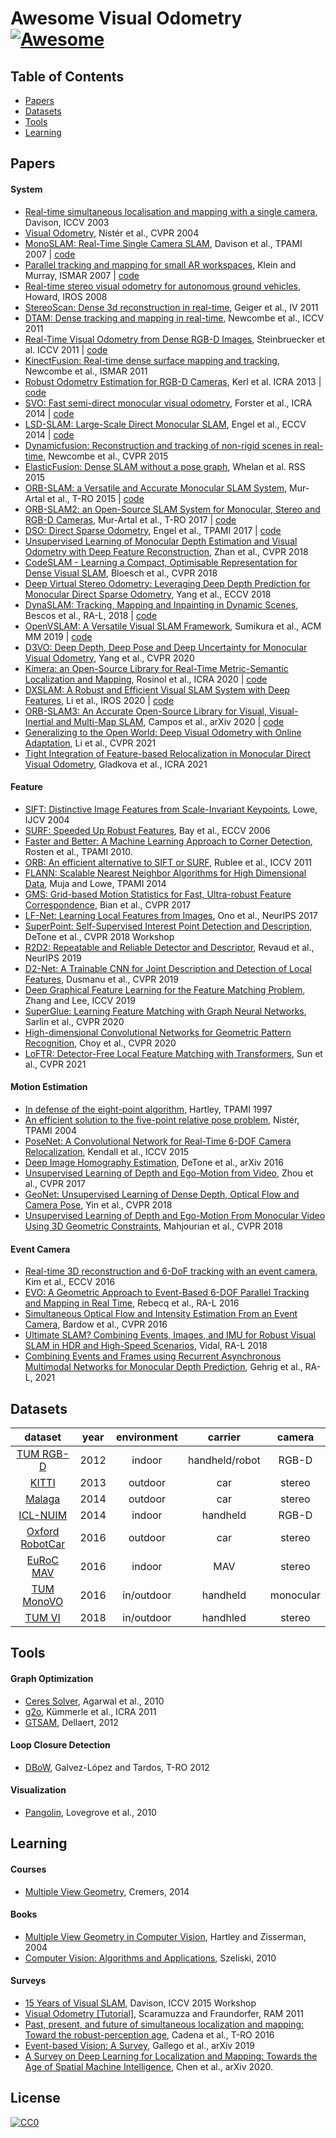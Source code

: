 # Awesome Visual Odometry [![Awesome](https://cdn.rawgit.com/sindresorhus/awesome/d7305f38d29fed78fa85652e3a63e154dd8e8829/media/badge.svg)](https://github.com/sindresorhus/awesome)

## Table of Contents

- [Papers](#papers)
- [Datasets](#datasets)
- [Tools](#tools)
- [Learning](#courses)

## Papers

#### System

- [Real-time simultaneous localisation and mapping with a single camera](https://ieeexplore.ieee.org/abstract/document/1238654), Davison, ICCV 2003
- [Visual Odometry](https://ieeexplore.ieee.org/abstract/document/1315094?casa_token=9MFPKQrYt0oAAAAA:se45fHIngWObVwjYS5y3Dhlo5WPb8b-K8an41ecJhDVwFhCqUzEObJXvZx95f9VO0qm3TVTrlTY), Nistér et al., CVPR 2004
- [MonoSLAM: Real-Time Single Camera SLAM](https://ieeexplore.ieee.org/abstract/document/4160954), Davison et al., TPAMI 2007 | [code](https://github.com/rrg-polito/mono-slam)
- [Parallel tracking and mapping for small AR workspaces](https://www.robots.ox.ac.uk/~gk/publications/KleinMurray2007ISMAR.pdf), Klein and Murray, ISMAR 2007 | [code](http://www.robots.ox.ac.uk/~gk/PTAM/)
- [Real-time stereo visual odometry for autonomous ground vehicles](https://ieeexplore.ieee.org/document/4651147), Howard, IROS 2008
- [StereoScan: Dense 3d reconstruction in real-time](https://ieeexplore.ieee.org/document/5940405), Geiger et al., IV 2011
- [DTAM: Dense tracking and mapping in real-time](https://ieeexplore.ieee.org/abstract/document/6126513), Newcombe et al., ICCV 2011
- [Real-Time Visual Odometry from Dense RGB-D Images](https://vision.cs.tum.edu/_media/spezial/bib/steinbruecker_sturm_cremers_iccv11.pdf), Steinbruecker et al. ICCV 2011 | [code](https://github.com/tum-vision/dvo_slam)
- [KinectFusion: Real-time dense surface mapping and tracking](https://ieeexplore.ieee.org/abstract/document/6162880), Newcombe et al., ISMAR 2011
- [Robust Odometry Estimation for RGB-D Cameras](https://vision.in.tum.de/_media/spezial/bib/kerl13icra.pdf), Kerl et al. ICRA 2013 | [code](https://github.com/tum-vision/dvo_slam)
- [SVO: Fast semi-direct monocular visual odometry](https://ieeexplore.ieee.org/document/6906584), Forster et al., ICRA 2014 | [code](https://github.com/uzh-rpg/rpg_svo)
- [LSD-SLAM: Large-Scale Direct Monocular SLAM](https://link.springer.com/chapter/10.1007/978-3-319-10605-2_54), Engel et al., ECCV 2014 | [code]((https://github.com/tum-vision/lsd_slam))
- [Dynamicfusion: Reconstruction and tracking of non-rigid scenes in real-time](https://ieeexplore.ieee.org/document/7298631), Newcombe et al., CVPR 2015
- [ElasticFusion: Dense SLAM without a pose graph](http://roboticsproceedings.org/rss11/p01.pdf), Whelan et al. RSS 2015
- [ORB-SLAM: a Versatile and Accurate Monocular SLAM System](https://ieeexplore.ieee.org/document/7219438), Mur-Artal et al., T-RO 2015 | [code]((https://github.com/raulmur/ORB_SLAM))
- [ORB-SLAM2: an Open-Source SLAM System for Monocular, Stereo and RGB-D Cameras](https://arxiv.org/abs/1610.06475), Mur-Artal et al., T-RO 2017 | [code](https://github.com/raulmur/ORB_SLAM2)
- [DSO: Direct Sparse Odometry](https://ieeexplore.ieee.org/iel7/34/4359286/07898369.pdf), Engel et al., TPAMI 2017 | [code](https://github.com/JakobEngel/dso_ros)
- [Unsupervised Learning of Monocular Depth Estimation and Visual Odometry with Deep Feature Reconstruction](https://openaccess.thecvf.com/content_cvpr_2018/html/Zhan_Unsupervised_Learning_of_CVPR_2018_paper.html), Zhan et al., CVPR 2018
- [CodeSLAM - Learning a Compact, Optimisable Representation for Dense Visual SLAM](https://arxiv.org/abs/1804.00874), Bloesch et al., CVPR 2018
- [Deep Virtual Stereo Odometry: Leveraging Deep Depth Prediction for Monocular Direct Sparse Odometry](https://openaccess.thecvf.com/content_ECCV_2018/html/Nan_Yang_Deep_Virtual_Stereo_ECCV_2018_paper.html), Yang et al., ECCV 2018
- [DynaSLAM: Tracking, Mapping and Inpainting in Dynamic Scenes](https://arxiv.org/abs/1806.05620), Bescos et al., RA-L, 2018 | [code](https://github.com/BertaBescos/DynaSLAM)
- [OpenVSLAM: A Versatile Visual SLAM Framework](https://arxiv.org/abs/1910.01122), Sumikura et al., ACM MM 2019 | [code](https://github.com/xdspacelab/openvslam)
- [D3VO: Deep Depth, Deep Pose and Deep Uncertainty for Monocular Visual Odometry](https://arxiv.org/abs/2003.01060), Yang et al., CVPR 2020
- [Kimera: an Open-Source Library for Real-Time Metric-Semantic Localization and Mapping](https://github.com/MIT-SPARK/Kimera), Rosinol et al., ICRA 2020 | [code](https://arxiv.org/abs/1910.02490)
- [DXSLAM: A Robust and Efficient Visual SLAM System with Deep Features](https://arxiv.org/pdf/2008.05416), Li et al., IROS 2020 | [code](https://github.com/ivipsourcecode/dxslam)
- [ORB-SLAM3: An Accurate Open-Source Library for Visual, Visual-Inertial and Multi-Map SLAM](https://arxiv.org/abs/2007.11898), Campos et al., arXiv 2020 | [code](https://github.com/UZ-SLAMLab/ORB_SLAM3)
- [Generalizing to the Open World: Deep Visual Odometry with Online Adaptation](https://arxiv.org/abs/2103.15279), Li et al., CVPR 2021
- [Tight Integration of Feature-based Relocalization in Monocular Direct Visual Odometry](https://arxiv.org/abs/2102.01191), Gladkova et al., ICRA 2021

#### Feature

- [SIFT: Distinctive Image Features from Scale-Invariant Keypoints](https://link.springer.com/article/10.1023/B:VISI.0000029664.99615.94), Lowe, IJCV 2004
- [SURF: Speeded Up Robust Features](https://link.springer.com/chapter/10.1007/11744023_32), Bay et al., ECCV 2006
- [Faster and Better: A Machine Learning Approach to Corner Detection](https://ieeexplore.ieee.org/document/4674368), Rosten et al., TPAMI 2010.
- [ORB: An efficient alternative to SIFT or SURF](https://ieeexplore.ieee.org/document/6126544), Rublee et al., ICCV 2011
- [FLANN: Scalable Nearest Neighbor Algorithms for High Dimensional Data](https://ieeexplore.ieee.org/document/6809191), Muja and Lowe, TPAMI 2014
- [GMS: Grid-based Motion Statistics for Fast, Ultra-robust Feature Correspondence](https://ieeexplore.ieee.org/document/8099785), Bian et al., CVPR 2017
- [LF-Net: Learning Local Features from Images](https://arxiv.org/abs/1805.09662), Ono et al., NeurIPS 2017
- [SuperPoint: Self-Supervised Interest Point Detection and Description](https://arxiv.org/abs/1712.07629), DeTone et al., CVPR 2018 Workshop
- [R2D2: Repeatable and Reliable Detector and Descriptor](https://arxiv.org/abs/1906.06195), Revaud et al., NeurIPS 2019
- [D2-Net: A Trainable CNN for Joint Description and Detection of Local Features](https://arxiv.org/abs/1905.03561), Dusmanu et al., CVPR 2019
- [Deep Graphical Feature Learning for the Feature Matching Problem](https://openaccess.thecvf.com/content_ICCV_2019/html/Zhang_Deep_Graphical_Feature_Learning_for_the_Feature_Matching_Problem_ICCV_2019_paper.html), Zhang and Lee, ICCV 2019
- [SuperGlue: Learning Feature Matching with Graph Neural Networks](https://arxiv.org/abs/1911.11763), Sarlin et al., CVPR 2020
- [High-dimensional Convolutional Networks for Geometric Pattern Recognition](https://arxiv.org/abs/2005.08144), Choy et al., CVPR 2020
- [LoFTR: Detector-Free Local Feature Matching with Transformers](https://arxiv.org/abs/2104.00680), Sun et al., CVPR 2021

#### Motion Estimation

- [In defense of the eight-point algorithm](https://ieeexplore.ieee.org/abstract/document/601246), Hartley, TPAMI 1997
- [An efficient solution to the five-point relative pose problem](https://ieeexplore.ieee.org/abstract/document/1288525?casa_token=SdQVAwGw1SsAAAAA:ehTyMRy_9qvpPNPduQaWiVWoO5SlEmfFtnXL222Ojg9icueDFUKXjVcr-DojSetVXSe4l76rduc), Nistér, TPAMI 2004
- [PoseNet: A Convolutional Network for Real-Time 6-DOF Camera Relocalization](https://www.cv-foundation.org/openaccess/content_iccv_2015/html/Kendall_PoseNet_A_Convolutional_ICCV_2015_paper.html), Kendall et al., ICCV 2015
- [Deep Image Homography Estimation](https://arxiv.org/abs/1606.03798), DeTone et al., arXiv 2016
- [Unsupervised Learning of Depth and Ego-Motion from Video](https://people.eecs.berkeley.edu/~tinghuiz/projects/SfMLearner/cvpr17_sfm_final.pdf), Zhou et al., CVPR 2017
- [GeoNet: Unsupervised Learning of Dense Depth, Optical Flow and Camera Pose](https://openaccess.thecvf.com/content_cvpr_2018/html/Yin_GeoNet_Unsupervised_Learning_CVPR_2018_paper.html), Yin et al., CVPR 2018
- [Unsupervised Learning of Depth and Ego-Motion From Monocular Video Using 3D Geometric Constraints](https://openaccess.thecvf.com/content_cvpr_2018/html/Mahjourian_Unsupervised_Learning_of_CVPR_2018_paper.html), Mahjourian et al., CVPR 2018


#### Event Camera
- [Real-time 3D reconstruction and 6-DoF tracking with an event camera](https://link.springer.com/chapter/10.1007/978-3-319-46466-4_21), Kim et al., ECCV 2016
- [EVO: A Geometric Approach to Event-Based 6-DOF Parallel Tracking and Mapping in Real Time](https://ieeexplore.ieee.org/abstract/document/7797445), Rebecq et al., RA-L 2016
- [Simultaneous Optical Flow and Intensity Estimation From an Event Camera](https://openaccess.thecvf.com/content_cvpr_2016/html/Bardow_Simultaneous_Optical_Flow_CVPR_2016_paper.html), Bardow et al., CVPR 2016
- [Ultimate SLAM? Combining Events, Images, and IMU for Robust Visual SLAM in HDR and High-Speed Scenarios](https://arxiv.org/abs/1709.06310), Vidal, RA-L 2018
- [Combining Events and Frames using Recurrent Asynchronous Multimodal Networks for Monocular Depth Prediction](https://arxiv.org/abs/2102.09320), Gehrig et al., RA-L, 2021

## Datasets

|dataset|year|environment| carrier | camera |
|:-:|:-:|:-:|:-:|:-:|
|[TUM RGB-D](http://vision.in.tum.de/data/datasets/rgbd-dataset/download) | 2012 | indoor | handheld/robot | RGB-D
|[KITTI](http://www.cvlibs.net/datasets/kitti)| 2013 | outdoor | car | stereo
| [Malaga](https://www.mrpt.org/MalagaUrbanDataset) | 2014 | outdoor | car | stereo
| [ICL-NUIM](https://www.doc.ic.ac.uk/~ahanda/VaFRIC/iclnuim.html) | 2014 | indoor | handheld | RGB-D
| [Oxford RobotCar](https://robotcar-dataset.robots.ox.ac.uk/) | 2016 | outdoor | car | stereo
| [EuRoC MAV](https://projects.asl.ethz.ch/datasets/doku.php?id=kmavvisualinertialdatasets) | 2016 | indoor | MAV | stereo
| [TUM MonoVO](https://vision.in.tum.de/data/datasets/mono-dataset) | 2016 | in/outdoor | handheld | monocular
| [TUM VI](https://vision.in.tum.de/data/datasets/visual-inertial-dataset) | 2018 | in/outdoor | handhled | stereo

## Tools

#### Graph Optimization

- [Ceres Solver](https://github.com/ceres-solver/ceres-solver), Agarwal et al., 2010
- [g2o](https://github.com/RainerKuemmerle/g2o), Kümmerle et al., ICRA 2011
- [GTSAM](https://collab.cc.gatech.edu/borg/gtsam?destination=node%2F299), Dellaert, 2012

#### Loop Closure Detection

- [DBoW](https://ieeexplore.ieee.org/document/6202705), Galvez-López and Tardos, T-RO 2012

#### Visualization

- [Pangolin](https://github.com/stevenlovegrove/Pangolin), Lovegrove et al., 2010

## Learning

#### Courses

- [Multiple View Geometry](https://vision.in.tum.de/teaching/online/mvg), Cremers, 2014

#### Books
- [Multiple View Geometry in Computer Vision](https://www.robots.ox.ac.uk/~vgg/hzbook/), Hartley and Zisserman, 2004
- [Computer Vision: Algorithms and Applications](https://szeliski.org/Book/), Szeliski, 2010
#### Surveys

- [15 Years of Visual SLAM](http://wp.doc.ic.ac.uk/thefutureofslam/wp-content/uploads/sites/93/2015/12/slides_ajd.pdf), Davison, ICCV 2015 Workshop
- [Visual Odometry [Tutorial]](https://ieeexplore.ieee.org/abstract/document/6096039?casa_token=VV2yka6jC-EAAAAA:SVUZ6BWao5ZhKVQmqoJwqj-5hfDL5oq15StyyfFKV2--bXwuM0YX9_G6lZODuZE5HGPwATdTz1o), Scaramuzza and Fraundorfer, RAM 2011
- [Past, present, and future of simultaneous localization and mapping: Toward the robust-perception age](https://ieeexplore.ieee.org/abstract/document/7747236), Cadena et al., T-RO 2016
- [Event-based Vision: A Survey](https://arxiv.org/abs/1904.08405), Gallego et al., arXiv 2019
- [A Survey on Deep Learning for Localization and Mapping: Towards the Age of Spatial Machine Intelligence](https://arxiv.org/abs/2006.12567), Chen et al., arXiv 2020.


## License

[![CC0](http://mirrors.creativecommons.org/presskit/buttons/88x31/svg/cc-zero.svg)](https://creativecommons.org/publicdomain/zero/1.0/)